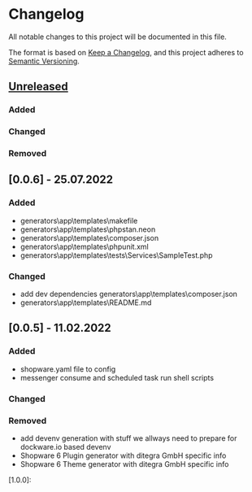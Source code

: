 # Changelog
All notable changes to this project will be documented in this file.

The format is based on [Keep a Changelog](https://keepachangelog.com/en/1.0.0/),
and this project adheres to [Semantic Versioning](https://semver.org/spec/v2.0.0.html).

## [Unreleased]
### Added
### Changed
### Removed

## [0.0.6] - 25.07.2022
### Added
- generators\app\templates\makefile
- generators\app\templates\phpstan.neon
- generators\app\templates\composer.json
- generators\app\templates\phpunit.xml
- generators\app\templates\tests\Services\SampleTest.php
### Changed
- add dev dependencies generators\app\templates\composer.json
- generators\app\templates\README.md 

## [0.0.5] - 11.02.2022
### Added
- shopware.yaml file to config
- messenger consume and scheduled task run shell scripts
### Changed
### Removed

- add devenv generation with stuff we allways need to prepare for dockware.io based devenv
- Shopware 6 Plugin generator with ditegra GmbH specific info
- Shopware 6 Theme generator with ditegra GmbH specific info

[Unreleased]: https://dev.azure.com/ditegrase/Diga%20Tools/_git/generator-digashopware
[1.0.0]: 

